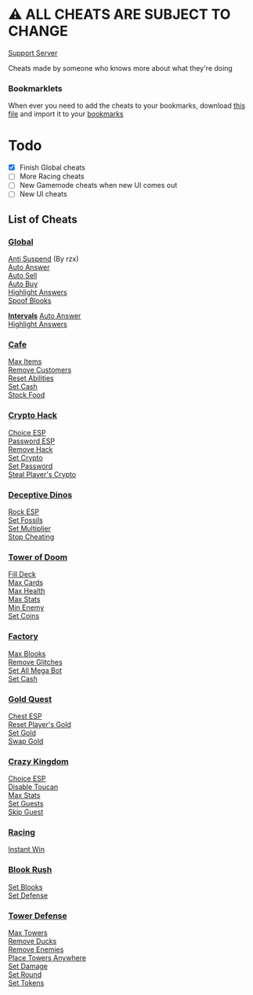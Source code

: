 # ⚠️ ALL CHEATS ARE SUBJECT TO CHANGE
[Support Server](https://discord.gg/QerPBatcca)

Cheats made by someone who knows more about what they're doing

### Bookmarklets
When ever you need to add the cheats to your bookmarks, download [this file](Bookmarklets.html) and import it to your [bookmarks](chrome://bookmarks)

# Todo

- [x] Finish Global cheats
- [ ] More Racing cheats
- [ ] New Gamemode cheats when new UI comes out
- [ ] New UI cheats

## List of Cheats
### [Global](global/)
[Anti Suspend](global/antiSuspend.js) (By rzx)<br>
[Auto Answer](global/autoAnswer.js)<br>
[Auto Sell](global/autoSell.js)<br>
[Auto Buy](global/autoBuy.js)<br>
[Highlight Answers](global/highlightAnswers.js)<br>
[Spoof Blooks](global/spoofBlooks.js)<br>

**[Intervals](global/intervals/)**
[Auto Answer](global/intervals/autoAnswer.js)<br>
[Highlight Answers](global/intervals/highlightAnswers.js)<br>
### [Cafe](cafe/)
[Max Items](cafe/maxItems.js)<br>
[Remove Customers](cafe/removeCustomers.js)<br>
[Reset Abilities](cafe/resetAbilities.js)<br>
[Set Cash](cafe/setCash.js)<br>
[Stock Food](cafe/stockFood.js)<br>
### [Crypto Hack](crypto/)
[Choice ESP](crypto/choiceESP.js)<br>
[Password ESP](crypto/passwordESP.js)<br>
[Remove Hack](crypto/removeHack.js)<br>
[Set Crypto](crypto/setCrypto.js)<br>
[Set Password](crypto/setPassword.js)<br>
[Steal Player's Crypto](crypto/stealPlayersCrypto.js)<br>
### [Deceptive Dinos](dinos/)
[Rock ESP](dinos/rockESP.js)<br>
[Set Fossils](dinos/setFossils.js)<br>
[Set Multiplier](dinos/setMultiplier.js)<br>
[Stop Cheating](dinos/stopCheating.js)<br>
### [Tower of Doom](doom/)
[Fill Deck](doom/fillDeck.js)<br>
[Max Cards](doom/maxCards.js)<br>
[Max Health](doom/maxHealth.js)<br>
[Max Stats](doom/maxStats.js)<br>
[Min Enemy](doom/minEnemy.js)<br>
[Set Coins](doom/setCoins.js)<br>
### [Factory](factory/)
[Max Blooks](factory/maxBlooks.js)<br>
[Remove Glitches](factory/removeGlitches.js)<br>
[Set All Mega Bot](factory/setAllMegaBot.js)<br>
[Set Cash](factory/setCash.js)<br>
### [Gold Quest](gold/)
[Chest ESP](gold/chestESP.js)<br>
[Reset Player's Gold](gold/resetPlayersGold.js)<br>
[Set Gold](gold/setGold.js)<br>
[Swap Gold](gold/swapGold.js)<br>
### [Crazy Kingdom](kingdom/)
[Choice ESP](kingdom/choiceESP.js)<br>
[Disable Toucan](kingdom/disableToucan.js)<br>
[Max Stats](kingdom/maxStats.js)<br>
[Set Guests](kingdom/setGuests.js)<br>
[Skip Guest](kingdom/skipGuest.js)<br>
### [Racing](racing/)
[Instant Win](racing/instantWin.js)<br>
### [Blook Rush](rush/)
[Set Blooks](rush/setBlooks.js)<br>
[Set Defense](rush/setDefense.js)<br>
### [Tower Defense](tower-defense/)
[Max Towers](tower-defense/maxTowers.js)<br>
[Remove Ducks](tower-defense/removeDucks.js)<br>
[Remove Enemies](tower-defense/removeEnemies.js)<br>
[Place Towers Anywhere](tower-defense/removeObsticles.js)<br>
[Set Damage](tower-defense/setDmg.js)<br>
[Set Round](tower-defense/setRound.js)<br>
[Set Tokens](tower-defense/setTokens.js)<br>